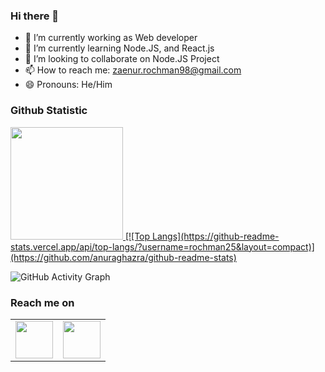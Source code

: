 ### Hi there 👋

- 🔭 I’m currently working as Web developer
- 🌱 I’m currently learning Node.JS, and React.js
- 👯 I’m looking to collaborate on Node.JS Project
- 📫 How to reach me: zaenur.rochman98@gmail.com
- 😄 Pronouns: He/Him


### Github Statistic
<p align="left">
<a href="https://github.com/rochman25">
  <img height="180em" src="https://github-readme-stats-eight-theta.vercel.app/api?username=rochman25&show_icons=true&theme=algolia&include_all_commits=true&count_private=true"/>
  [![Top Langs](https://github-readme-stats.vercel.app/api/top-langs/?username=rochman25&layout=compact)](https://github.com/anuraghazra/github-readme-stats)
</a>
</p>

![GitHub Activity Graph](https://activity-graph-zaenur.herokuapp.com/graph?username=rochman25&theme=react-dark)

### Reach me on

<table width="100">
<tr>
    <td align='center' width="60">
        <a href="https://www.facebook.com/zaenur.rochman/"><img src="https://cdn-icons-png.flaticon.com/512/1384/1384053.png" width="60"></a>
    </td>
    <td align='center' width="60">
        <a href="https://www.linkedin.com/in/zaenurrochman-0b9356167/"><img src="https://image.flaticon.com/icons/svg/2111/2111465.svg" width="60"></a>
    </td>
</tr>
</table>

